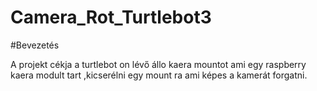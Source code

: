 # Camera_Rot_Turtlebot3

#Bevezetés

A projekt cékja a turtlebot on lévő állo kaera mountot ami egy raspberry kaera modult tart ,kicserélni egy mount ra ami képes a kamerát forgatni.

[image1]: ./assets/20230418_095734.jpg "Alap"
